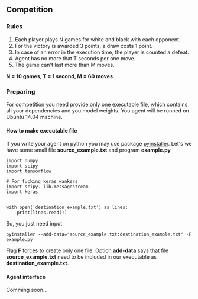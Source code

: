 ## Competition

### Rules
1. Each player plays N games for white and black with each opponent.
2. For the victory is awarded 3 points, a draw costs 1 point.
3. In case of an error in the execution time, the player is counted a defeat.
4. Agent has no more that T seconds per one move.
5. The game can't last more than M moves.

**N = 10 games, T = 1 second, M = 60 moves**

### Preparing
For competition you need provide only one executable file, which contains all your dependencies and you model weights.
You agent will be runned on Ubuntu 14.04 machine.

#### How to make executable file
If you write your agent on python you may use package [pyinstaller](https://pyinstaller.readthedocs.io/).
Let's we have some small file **source_example.txt** and program **example.py**
```python3
import numpy
import scipy
import tensorflow

# For fucking keras wankers
import scipy._lib.messagestream
import keras


with open('destination_example.txt') as lines:
    print(lines.read())
```
So, you just need input
```
pyinstaller --add-data="source_example.txt:destination_example.txt" -F example.py
```
Flag **F** forces to create only one file.
Option **add-data** says that file **source_example.txt** need to be included in our executable as **destination_example.txt**.

#### Agent interface
Comming soon...
